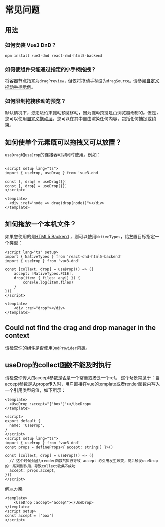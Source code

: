# 常见问题

## 用法
### 如何安装 Vue3 DnD？
```bash
npm install vue3-dnd react-dnd-html5-backend
```

### 如何使组件只能通过指定的小手柄拖拽？
将容器节点指定为`dragPreview`，但仅将拖动手柄设为`dragSource`。请参阅[自定义拖动手柄示例](/example/customize/handles-and-previews)。


### 如何限制拖拽移动的预览？
默认情况下，您无法约束拖动预览移动，因为拖动预览是由浏览器绘制的。但是，您可以使用[自定义拖动层](/example/drag-around/custom-drag-layer)，您可以在其中自由渲染任何内容，包括任何捕捉或约束。

## 如何使单个元素既可以拖拽又可以放置？
`useDrag`和`useDrop`的连接器可以同时使用。例如：

```vue

<script setup lang="ts">
import { useDrop, useDrag } from 'vue3-dnd'

const [, drag] = useDrag({})
const [, drop] = useDrop({})
</script>

<template>
  <div :ref="node => drag(drop(node))"></div>
</template>
```


## 如何拖放一个本机文件？
如果您使用的是[HTML5 Backend](https://www.npmjs.com/package/react-dnd-html5-backend) ，则可以使用`NativeTypes`，给放置目标指定一个类型：

```vue {2,6}
<script lang="ts" setup>
import { NativeTypes } from 'react-dnd-html5-backend'
import { useDrop } from 'vue3-dnd'

const [collect, drop] = useDrop(() => ({
	accept: [NativeTypes.FILE],
	drop(item: { files: any[] }) {
		console.log(item.files)
	}
}))
</script>

<template>
	<div :ref="drop"></div>
</template>
```


## Could not find the drag and drop manager in the context
请检查你的组件是否使用`DndProvider`包裹。


## useDrop的collect函数不能及时执行

请检查你传入的accept参数是否是一个常量或者是一个ref。
这个场景常见于：当accept参数是从props传入时，用户直接在vue的template或者render函数内写入一个引用类型的值，如下所示：
```vue {2}
<template>
  <UseDrop :accept="['box']"></UseDrop>
</template>
```
```vue
<script>
export default {
  name: 'UseDrop',
}
</script>
<script setup lang="ts">
import { useDrop } from 'vue3-dnd'
const props = defineProps<{ accept: string[] }>()

const [collect, drop] = useDrop(() => ({
  // 这个时候会因为render函数的执行导致 accept 的引用发生改变，随后触发useDrop的一系列副作用，导致collect收集不成功
  accept: props.accept,
}))
</script>
```

解决方案
```vue {2,5}
<template>
	<UseDrop :accept="accept"></UseDrop>
</template>
<script setup>
const accept = ['box']
</script>
```
